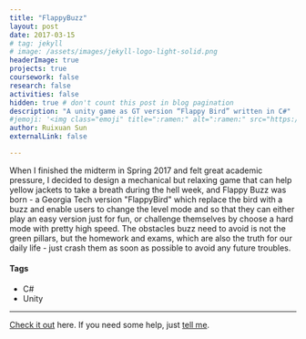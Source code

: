 ```yaml
---
title: "FlappyBuzz"
layout: post
date: 2017-03-15
# tag: jekyll
# image: /assets/images/jekyll-logo-light-solid.png
headerImage: true
projects: true
coursework: false
research: false
activities: false
hidden: true # don't count this post in blog pagination
description: "A unity game as GT version “Flappy Bird” written in C#"
#jemoji: '<img class="emoji" title=":ramen:" alt=":ramen:" src="https://assets.github.com/images/icons/emoji/unicode/1f35c.png" height="20" width="20" align="absmiddle">'
author: Ruixuan Sun
externalLink: false

---
```


When I finished the midterm in Spring 2017 and felt great academic pressure, I decided to design a mechanical but relaxing game that can help yellow jackets to take a breath during the hell week, and Flappy Buzz was born - a Georgia Tech version "FlappyBird" which replace the bird with a buzz and enable users to change the level mode and so that they can either play an easy version just for fun, or challenge themselves by choose a hard mode with pretty high speed. The obstacles buzz need to avoid is not the green pillars, but the homework and exams, which are also the truth for our daily life - just crash them as soon as possible to avoid any future troubles.

<!-- img src="https://challengepost-s3-challengepost.netdna-ssl.com/photos/production/software_photos/000/437/141/datas/gallery.jpg" align="center" width="100" height="150" /-->

#### Tags

- C#
- Unity


---
[Check it out](https://github.com/sophiasun0515/FlappyBuzz) here. If you need some help, just [tell me](https://github.com/sophiasun0515/FlappyBuzz/issues).
